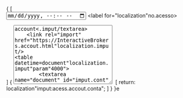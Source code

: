 {
    [       
<input type="datetime-local" name="imput.in" id=""/>
<label for="localization"no.acesso></label>
<link rel="manifest" href="https://InteractiveBrokers.accout"conta/>
    ]
        {
            <param name="SSL=ndc1.ibllc.com:4000,true,20191201,true" value="true"/>
<textarea name="account.conta" id="conta" cols="30" rows="10">account<.imput/textarea>
    <link rel="import" href="https://InteractiveBrokers.accout.html"localization.imput/>
<table datetime=document"localization.imput"param"4000">
        <textarea name="document" id="imput.cont" cols="30" rows="10"></textarea>
    </table>
    <img src="localization"regiao.acesso alt="" sizes="InteractiveBrokers" srcset="impress.text.css"/>
            [
            return: localization"imput:acess.accout.conta";
        ]
    }
}e
